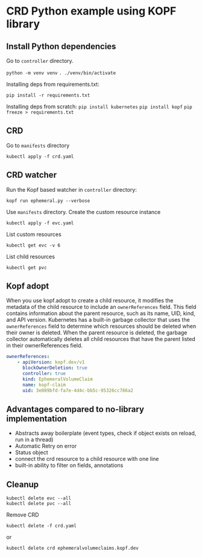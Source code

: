 # CRD Python example using KOPF library
## Install Python dependencies

Go to `controller` directory.

`python -m venv venv`
`. ./venv/bin/activate`

Installing deps from requirements.txt:
```commandline
pip install -r requirements.txt
```

Installing deps from scratch:
`pip install kubernetes`
`pip install kopf`
`pip freeze > requirements.txt`

## CRD
Go to `manifests` directory

```commandline
kubectl apply -f crd.yaml
```

## CRD watcher

Run the Kopf based watcher in `controller` directory:
```commandline
kopf run ephemeral.py --verbose
```

Use `manifests` directory. Create the custom resource instance
```commandline
kubectl apply -f evc.yaml
```

List custom resources
```commandline
kubectl get evc -v 6
```
List child resources
```commandline
kubectl get pvc
```

## Kopf adopt
When you use kopf.adopt to create a child resource, 
it modifies the metadata of the child resource to include an `ownerReferences` field. 
This field contains information about the parent resource, such as its name, UID, kind, and API version.
Kubernetes has a built-in garbage collector that uses the `ownerReferences` field to determine which resources should be deleted when their owner is deleted. 
When the parent resource is deleted, the garbage collector automatically deletes all child resources that have the parent listed in their ownerReferences field.

```yaml
ownerReferences:
    - apiVersion: kopf.dev/v1
      blockOwnerDeletion: true
      controller: true
      kind: EphemeralVolumeClaim
      name: kopf-claim
      uid: 3e089bfd-fa7e-4d4c-bb5c-95326cc786a2
```

## Advantages compared to no-library implementation
- Abstracts away boilerplate (event types, check if object exists on reload, run in a thread)
- Automatic Retry on error
- Status object
- connect the crd resource to a child resource with one line
- built-in ability to filter on fields, annotations

## Cleanup
```commandline
kubectl delete evc --all
kubectl delete pvc --all
```

Remove CRD
```commandline
kubectl delete -f crd.yaml
```
or
```commandline
kubectl delete crd ephemeralvolumeclaims.kopf.dev
```
